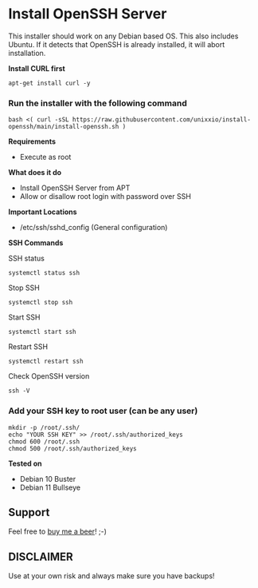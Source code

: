 # Install OpenSSH Server

This installer should work on any Debian based OS. This also includes Ubuntu. If it detects that OpenSSH is already installed, it will abort installation.

**Install CURL first**
```
apt-get install curl -y
```

### Run the installer with the following command
```
bash <( curl -sSL https://raw.githubusercontent.com/unixxio/install-openssh/main/install-openssh.sh )
```

**Requirements**
* Execute as root

**What does it do**
* Install OpenSSH Server from APT
* Allow or disallow root login with password over SSH

**Important Locations**
* /etc/ssh/sshd_config (General configuration)

**SSH Commands**

SSH status
```
systemctl status ssh
```
Stop SSH
```
systemctl stop ssh
```
Start SSH
```
systemctl start ssh
```
Restart SSH
```
systemctl restart ssh
```
Check OpenSSH version
```
ssh -V
```
### Add your SSH key to root user (can be any user)
```
mkdir -p /root/.ssh/
echo "YOUR SSH KEY" >> /root/.ssh/authorized_keys
chmod 600 /root/.ssh
chmod 500 /root/.ssh/authorized_keys
```

**Tested on**
* Debian 10 Buster
* Debian 11 Bullseye

## Support
Feel free to [buy me a beer](https://paypal.me/sonnymeijer)! ;-)

## DISCLAIMER
Use at your own risk and always make sure you have backups!
